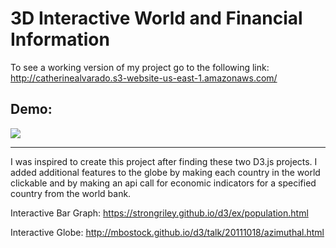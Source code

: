 # 3D Interactive World and Financial Information

To see a working version of my project go to the following link:
http://catherinealvarado.s3-website-us-east-1.amazonaws.com/

## Demo:
![](3D_world_map.gif)

-----------------------------

I was inspired to create this project after finding these two D3.js projects.
I added additional features to the globe by making each country in the world clickable 
and by making an api call for economic indicators for a specified country
from the world bank. 

Interactive Bar Graph:
https://strongriley.github.io/d3/ex/population.html

Interactive Globe:
http://mbostock.github.io/d3/talk/20111018/azimuthal.html
